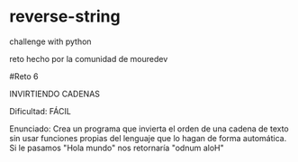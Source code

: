 # reverse-string
challenge with python

reto hecho por la comunidad de mouredev

#Reto 6

INVIRTIENDO CADENAS

 Dificultad: FÁCIL
 
 Enunciado: Crea un programa que invierta el orden de una cadena de texto sin usar funciones propias del lenguaje que lo hagan de forma automática.
  Si le pasamos "Hola mundo" nos retornaría "odnum aloH"

